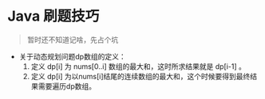 # Java 刷题技巧

> 暂时还不知道记啥，先占个坑


- 关于动态规划问题dp数组的定义：
  1. 定义 dp[i] 为 nums[0..i] 数组的最大和，这时所求结果就是 dp[i-1] 。
  2. 定义 dp[i] 为以nums[i]结尾的连续数组的最大和，这个时候要得到最终结果需要遍历dp数组。